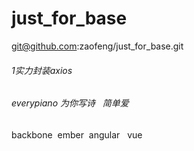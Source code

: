 # just_for_base
git@github.com:zaofeng/just_for_base.git
###### 1实力封装axios
###### everypiano 为你写诗   简单爱


backbone  ember  angular   vue
